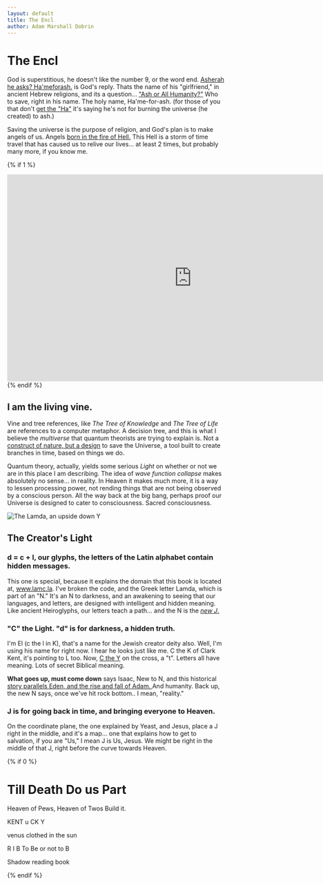 ```yaml
---
layout: default
title: The Encl
author: Adam Marshall Dobrin
---
```

# The Encl

God is superstitious, he doesn't like the number 9, or the word end.  [Asherah he asks?  Ha'meforash.](he_laughs.html) is God's reply.  Thats the name of his "girlfriend," in ancient Hebrew religions, and its a question... ["Ash or All Humanity?"](holy_water,_sang_rael.html)  Who to save, right in his name.  The holy name, Ha'me-for-ash.  (for those of you that don't [get the "Ha"](he_laughs.html) it's saying he's not for burning the universe (he created) to ash.)

Saving the universe is the purpose of religion, and God's plan is to make angels of us.  Angels [born in the fire of Hell.](behold,_the_burning_bush.html)  This Hell is a storm of time travel that has caused us to relive our lives... at least 2 times, but probably many more, if you know me.

{% if 1 %}
<iframe width="854" height="480" src="https://www.youtube.com/embed/TO9OsSazQ0s" frameborder="0" allowfullscreen></iframe>
{% endif %}

## I am the living vine.
Vine and tree references, like *The Tree of Knowledge* and *The Tree of Life* are references to a computer metaphor.  A decision tree, and this is what I believe the *multiverse* that quantum theorists are trying to explain is.  Not a [construct of nature, but a design](./outside_of_heaven.html) to save the Universe, a tool built to create branches in time, based on things we do.  

Quantum theory, actually, yields some serious *Light* on whether or not we are in this place I am describing.  The idea of *wave function collapse* makes absolutely no sense... in reality.  In Heaven it makes much more, it is a way to lessen processing power, not rending things that are not being observed by a conscious person.  All the way back at the big bang, perhaps proof our Universe is designed to cater to consciousness.  Sacred consciousness.

![The Lamda, an upside down Y](sign_why.png)

## The Creator's Light

### d = c + l, our glyphs, the letters of the Latin alphabet contain hidden messages.

This one is special, because it explains the domain that this book is located at, www.lamc.la.  I've broken the code, and the Greek letter Lamda, which is part of an "N."  It's an N to darkness, and an awakening to seeing that our languages, and letters, are designed with intelligent and hidden meaning.  Like ancient Heiroglyphs, our letters teach a path... and the N is the [*new J*.](the_tower_of_babel.html)

### "**C**" the **L**ight.  "d" is for darkness, a hidden truth.  

I'm El (c the l in K), that's a name for the Jewish creator deity also.  Well, I'm using his name for right now.  I hear he looks just like me.  C the K of Clark Kent, it's pointing to L too.  Now, [C the Y](the_letter_why.html) on the cross, a "t".  Letters all have meaning.  Lots of secret Biblical meaning.

**What goes up, must come down** says Isaac, New to N, and this historical [story parallels Eden, and the rise and fall of Adam. ](http://www.whenistheapocalypse.com/the-modern-fall-of-man) And humanity.  Back up, the new N says, once we've hit rock bottom.. I mean, "reality."

### J is for going back in time, and bringing everyone to Heaven.
On the coordinate plane, the one explained by Yeast, and Jesus, place a J right in the middle, and it's a map... one that explains how to get to salvation, if you are "Us,"  I mean J is Us, Jesus.  We might be right in the middle of that J, right before the curve towards Heaven.

{% if 0 %}

# Till Death Do us Part
Heaven of Pews, Heaven of Twos
Build it.

KENT u CK Y

venus clothed in the sun

R I B To Be or not to B

Shadow reading book


{% endif %}
